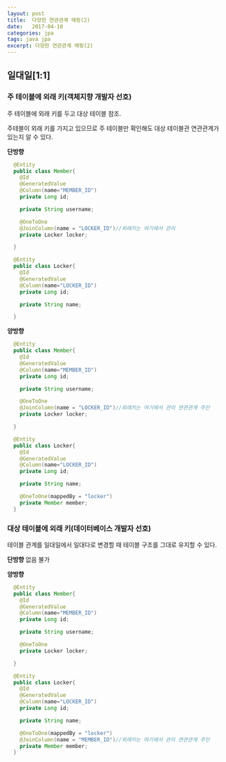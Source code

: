 ```yaml
---
layout: post
title:  다양한 연관관계 매핑(2)
date:   2017-04-10
categories: jpa
tags: java jpa
excerpt: 다양한 연관관계 매핑(2)
---
```



## 일대일[1:1]

### 주 테이블에 외래 키(객체지향 개발자 선호)
  주 테이블에 외래 키를 두고 대상 테이블 참조.

  주테블이 외래 키를 가지고 있으므로 주 테이블만 확인해도 대상 테이블관 연관관계가 있는지 알 수 있다.


**단방향**
```java
  @Entity
  public class Member{
    @Id
    @GeneratedValue
    @Column(name="MEMBER_ID")
    private Long id;

    private String username;

    @OneToOne
    @JoinColumn(name = "LOCKER_ID")//외래키는 여기에서 관리
    private Locker locker;

  }

  @Entity
  public class Locker{
    @Id
    @GeneratedValue
    @Column(name="LOCKER_ID")
    private Long id;

    private String name;

  }

```

**양방향**
```java
  @Entity
  public class Member{
    @Id
    @GeneratedValue
    @Column(name="MEMBER_ID")
    private Long id;

    private String username;

    @OneToOne
    @JoinColumn(name = "LOCKER_ID")//외래키는 여기에서 관리 연관관계 주인
    private Locker locker;

  }

  @Entity
  public class Locker{
    @Id
    @GeneratedValue
    @Column(name="LOCKER_ID")
    private Long id;

    private String name;

    @OneToOne(mappedBy = "locker")
    private Member member;
  }

```


### 대상 테이블에 외래 키(데이터베이스 개발자 선호)
  테이블 관계를 일대일에서 일대다로 변경할 때 테이블 구조를 그대로 유지할 수 있다.

  **단방향**
  없음 불가

  **양방향**
  ```java
    @Entity
    public class Member{
      @Id
      @GeneratedValue
      @Column(name="MEMBER_ID")
      private Long id;

      private String username;

      @OneToOne
      private Locker locker;

    }

    @Entity
    public class Locker{
      @Id
      @GeneratedValue
      @Column(name="LOCKER_ID")
      private Long id;

      private String name;

      @OneToOne(mappedBy = "locker")
      @JoinColumn(name = "MEMBER_ID")//외래키는 여기에서 관리 연관관계 주인
      private Member member;
    }

  ```
